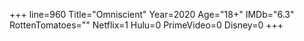 +++
line=960
Title="Omniscient"
Year=2020
Age="18+"
IMDb="6.3"
RottenTomatoes=""
Netflix=1
Hulu=0
PrimeVideo=0
Disney=0
+++

